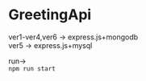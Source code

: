 # GreetingApi

ver1-ver4,ver6 -> express.js+mongodb   
ver5 -> express.js+mysql

run->   
`npm run start`
